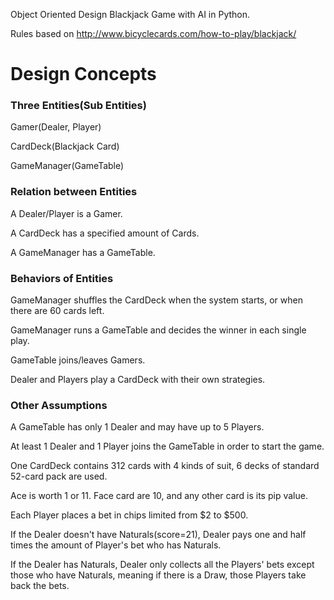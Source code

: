 Object Oriented Design Blackjack Game with AI in Python.

Rules based on http://www.bicyclecards.com/how-to-play/blackjack/

# Design Concepts

### Three Entities(Sub Entities)

Gamer(Dealer, Player)

CardDeck(Blackjack Card)

GameManager(GameTable)

### Relation between Entities

A Dealer/Player is a Gamer.

A CardDeck has a specified amount of Cards.

A GameManager has a GameTable.

### Behaviors of Entities

GameManager shuffles the CardDeck when the system starts, or when there are 60 cards left.

GameManager runs a GameTable and decides the winner in each single play.

GameTable joins/leaves Gamers.

Dealer and Players play a CardDeck with their own strategies.

### Other Assumptions

A GameTable has only 1 Dealer and may have up to 5 Players.

At least 1 Dealer and 1 Player joins the GameTable in order to start the game.

One CardDeck contains 312 cards with 4 kinds of suit, 6 decks of standard 52-card pack are used.

Ace is worth 1 or 11. Face card are 10, and any other card is its pip value.

Each Player places a bet in chips limited from $2 to $500.

If the Dealer doesn't have Naturals(score=21), Dealer pays one and half times the amount of Player's bet who has Naturals.

If the Dealer has Naturals, Dealer only collects all the Players' bets except those who have Naturals, meaning if there is a Draw, those Players take back the bets.


